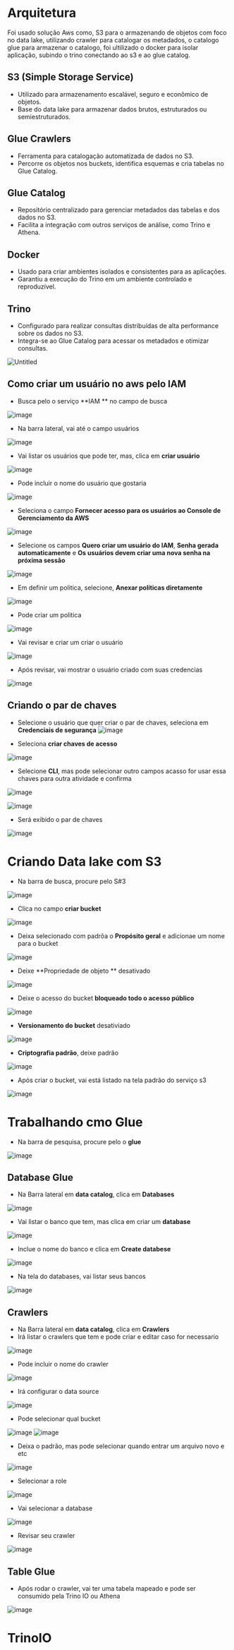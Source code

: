 
# Arquitetura

Foi usado solução Aws como, S3 para o armazenando de objetos com foco no data lake, utilizando crawler para catalogar os metadados, o catalogo glue para armazenar o catalogo, foi ultilizado o docker para isolar aplicação, subindo o trino conectando ao s3 e ao glue catalog.

## S3 (Simple Storage Service)
- Utilizado para armazenamento escalável, seguro e econômico de objetos.
- Base do data lake para armazenar dados brutos, estruturados ou semiestruturados.

## Glue Crawlers
- Ferramenta para catalogação automatizada de dados no S3.
- Percorre os objetos nos buckets, identifica esquemas e cria tabelas no Glue Catalog.

## Glue Catalog
- Repositório centralizado para gerenciar metadados das tabelas e dos dados no S3.
- Facilita a integração com outros serviços de análise, como Trino e Athena.

## Docker
- Usado para criar ambientes isolados e consistentes para as aplicações.
- Garantiu a execução do Trino em um ambiente controlado e reproduzível.

## Trino
- Configurado para realizar consultas distribuídas de alta performance sobre os dados no S3.
- Integra-se ao Glue Catalog para acessar os metadados e otimizar consultas.

![Untitled](https://github.com/user-attachments/assets/317d7d7c-09b8-43d0-9d39-d20bbc07ec85)

## Como criar um usuário no aws pelo **IAM**

- Busca pelo o serviço **IAM ** no campo de busca

![image](https://github.com/user-attachments/assets/42bb1ffa-ba79-4578-b407-c3637f6e6d31)

- Na barra lateral, vai até o campo usuários

![image](https://github.com/user-attachments/assets/bfcdb7d0-f265-4032-aaef-c522f6d6e566)

- Vai listar os usuários que pode ter, mas, clica em **criar usuário**

![image](https://github.com/user-attachments/assets/3e7086f8-ca93-48de-88a9-decc6dc94ab8)

- Pode incluir o nome do usuário que gostaria
  
![image](https://github.com/user-attachments/assets/58d582e0-b010-440f-84cd-978d67ee35f5)

- Seleciona o campo **Fornecer acesso para os usuários ao Console de Gerenciamento da AWS**

![image](https://github.com/user-attachments/assets/3a0d1471-8907-496b-8712-f43bbb057dc6)

- Selecione os campos **Quero criar um usuário do IAM**, **Senha gerada automaticamente** e **Os usuários devem criar uma nova senha na próxima sessão**
  
![image](https://github.com/user-attachments/assets/6058fa8d-c6a3-413a-bc81-76d32786e33b)

- Em definir um politica, selecione, **Anexar políticas diretamente**
  
![image](https://github.com/user-attachments/assets/173c54a5-5e11-4891-97de-17f843113591)

- Pode criar um politica 

![image](https://github.com/user-attachments/assets/0cb47426-cafd-4d3c-8318-088d7df02102)

- Vai revisar e criar um criar o usuário
  
![image](https://github.com/user-attachments/assets/7234beb7-ea25-4471-9535-1c911720be15)

- Após revisar, vai mostrar o usuário criado com suas credencias
  
![image](https://github.com/user-attachments/assets/d37064a7-0b59-43bf-8de2-630dc4b4ab22)

## Criando o par de chaves

- Selecione o usuário que quer criar o par de chaves, seleciona em **Credenciais de segurança**
![image](https://github.com/user-attachments/assets/2f5af592-f859-4624-a93e-b3d29c7fdbef)

- Seleciona **criar chaves de acesso**

![image](https://github.com/user-attachments/assets/a80dc82e-7976-485f-aa79-9113d9c0224c)

- Selecione **CLI**, mas pode selecionar outro campos acasso for usar essa chaves para outra atividade  e confirma
  
![image](https://github.com/user-attachments/assets/292719c2-505d-4426-96c3-9ad1766d1062)

![image](https://github.com/user-attachments/assets/2b899647-304a-4ea3-8ec9-ea7bf343f985)

- Será exibido o par de chaves
  
![image](https://github.com/user-attachments/assets/a91f0441-2c60-473d-97db-3ea9b617778a)

# Criando Data lake com S3

- Na barra de busca, procure pelo S#3

![image](https://github.com/user-attachments/assets/7ec270aa-b278-4c34-85dc-afab7059fea1)

- Clica no campo **criar bucket**

![image](https://github.com/user-attachments/assets/0df5d599-d324-45ec-af47-c9b3bf52d780)


- Deixa selecionado com padrõa o **Propósito geral** e adicionae um nome para o bucket

![image](https://github.com/user-attachments/assets/88e7c0ba-1180-462e-a260-928f4b8125d5)

-  Deixe **Propriedade de objeto ** desativado

![image](https://github.com/user-attachments/assets/5d82dc64-3e12-4a43-bb8e-c9ee863565fd)

- Deixe o acesso do bucket **bloqueado todo o acesso público**

![image](https://github.com/user-attachments/assets/149726f5-b2cd-4981-ae0a-8322f131f4d6)

- **Versionamento do bucket** desativiado

![image](https://github.com/user-attachments/assets/8ee5d748-172e-48af-941f-bbe44bfd713b)

- **Criptografia padrão**, deixe padrão

![image](https://github.com/user-attachments/assets/6e91180d-a45e-4748-96cf-8c26a7163fe6)

- Após criar o bucket, vai está listado na tela padrão do serviço s3

![image](https://github.com/user-attachments/assets/c55fedc0-0aa8-444c-83d6-c7cb7883f4d6)

# Trabalhando cmo Glue

- Na barra de pesquisa, procure pelo o **glue**

![image](https://github.com/user-attachments/assets/45c7e2ac-c114-4de9-bd8b-8266f6cc9697)


## Database Glue

- Na Barra lateral em **data catalog**, clica em **Databases**

![image](https://github.com/user-attachments/assets/6198f19d-a32a-4258-8e35-4d8416cfb584)

- Vai listar o banco que tem, mas clica em criar um **database**

![image](https://github.com/user-attachments/assets/f35d722f-89b6-4ebb-ab70-7301a8e8bb7c)

- Inclue o nome do banco e clica em **Create databese**

![image](https://github.com/user-attachments/assets/11b76843-3bf8-4712-9266-847ceb546006)

- Na tela do databases, vai listar seus bancos

![image](https://github.com/user-attachments/assets/5a7d24ab-c0c9-48d4-b8d9-455d99a13cc5)

## Crawlers

- Na Barra lateral em **data catalog**, clica em **Crawlers**
- Irá listar o crawlers que tem e pode criar e editar caso for necessario

![image](https://github.com/user-attachments/assets/4b2e908e-3910-453f-87e7-0fed8ffb18af)

- Pode incluir o nome do crawler

![image](https://github.com/user-attachments/assets/91479af3-c2ad-47ab-9b74-fe3847571fd2)

- Irá configurar o data source

![image](https://github.com/user-attachments/assets/cc0b3516-b27e-4c57-9afc-ad74febb42b4)

- Pode selecionar qual bucket 

![image](https://github.com/user-attachments/assets/69e913f0-f09a-4318-8861-56ad071afdb1)
![image](https://github.com/user-attachments/assets/21a11177-f1a0-4f68-b228-78a6be7f804b)

- Deixa o padrão, mas pode selecionar quando entrar um arquivo novo e etc

![image](https://github.com/user-attachments/assets/825ceea7-eb64-4379-b6e2-017f85124de0)

- Selecionar a role 

![image](https://github.com/user-attachments/assets/65396935-d2e1-48fe-b607-de92c71d2e69)

- Vai selecionar a database
  
![image](https://github.com/user-attachments/assets/87e6e93a-a207-4ff6-bad2-d921a4973d04)

- Revisar seu crawler

![image](https://github.com/user-attachments/assets/47d57508-0fb3-4860-ad49-4939208730f4)

## Table Glue

- Após rodar o crawler, vai ter uma tabela mapeado e pode ser consumido pela Trino IO ou Athena

![image](https://github.com/user-attachments/assets/d98038e3-0937-4b23-adf1-6acd29e822fc)


# TrinoIO


















